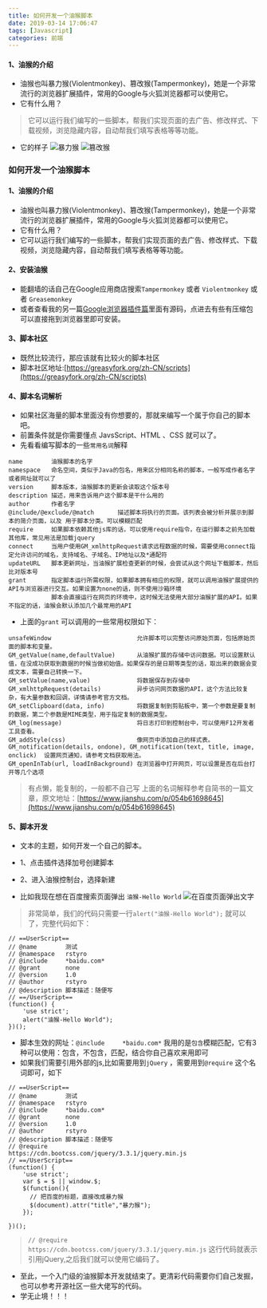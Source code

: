 ```yaml
---
title: 如何开发一个油猴脚本
date: 2019-03-14 17:06:47
tags: [Javascript]
categories: 前端
---
```


#### 1、油猴的介绍
- 油猴也叫暴力猴(Violentmonkey)、篡改猴(Tampermonkey)，她是一个非常流行的浏览器扩展插件，常用的Google与火狐浏览器都可以使用它。
- 它有什么用？
> 它可以运行我们编写的一些脚本，帮我们实现页面的去广告、修改样式、下载视频，浏览隐藏内容，自动帮我们填写表格等等功能。
- 它的样子
![暴力猴](monkey1.png)
![篡改猴](monkey2.png)

### 如何开发一个油猴脚本
#### 1、油猴的介绍
- 油猴也叫暴力猴(Violentmonkey)、篡改猴(Tampermonkey)，她是一个非常流行的浏览器扩展插件，常用的Google与火狐浏览器都可以使用它。
- 它有什么用？
- 它可以运行我们编写的一些脚本，帮我们实现页面的去广告、修改样式、下载视频，浏览隐藏内容，自动帮我们填写表格等等功能。

#### 2、安装油猴
- 能翻墙的话自己在Google应用商店搜索`Tampermonkey` 或者 `Violentmonkey` 或者 `Greasemonkey`
- 或者查看我的另一篇[Google浏览器插件篇](https://rstyro.github.io/blog/2019/06/06/Google%E6%B5%8F%E8%A7%88%E5%99%A8%E5%AE%9E%E7%94%A8%E6%8F%92%E4%BB%B6/)里面有源码，点进去有些有压缩包可以直接拖到浏览器里即可安装。

#### 3、脚本社区
- 既然比较流行，那应该就有比较火的脚本社区
- 脚本社区地址:[https://greasyfork.org/zh-CN/scripts](https://greasyfork.org/zh-CN/scripts)

#### 4、脚本名词解析
- 如果社区海量的脚本里面没有你想要的，那就来编写一个属于你自己的脚本吧。
- 前置条件就是你需要懂点 JavsScript、HTML 、CSS 就可以了。
- 先看看编写脚本的一些`常用名词`解释
```
name		油猴脚本的名字
namespace	命名空间，类似于Java的包名，用来区分相同名称的脚本，一般写成作者名字或者网址就可以了
version		脚本版本，油猴脚本的更新会读取这个版本号
description	描述，用来告诉用户这个脚本是干什么用的
author		作者名字
@include/@exclude/@match　　　　描述脚本将执行的页面。该列表会被分析并展示到脚本的简介页面，以及 用于脚本分类。可以模糊匹配
require		如果脚本依赖其他js库的话，可以使用require指令，在运行脚本之前先加载其他库，常见用法是加载jquery
connect		当用户使用GM_xmlhttpRequest请求远程数据的时候，需要使用connect指定允许访问的域名，支持域名、子域名、IP地址以及*通配符
updateURL	脚本更新网址，当油猴扩展检查更新的时候，会尝试从这个网址下载脚本，然后比对版本号
grant		指定脚本运行所需权限，如果脚本拥有相应的权限，就可以调用油猴扩展提供的API与浏览器进行交互。如果设置为none的话，则不使用沙箱环境
			脚本会直接运行在网页的环境中，这时候无法使用大部分油猴扩展的API。如果不指定的话，油猴会默认添加几个最常用的API
```
- 上面的`grant` 可以调用的一些常用权限如下：
```
unsafeWindow						允许脚本可以完整访问原始页面，包括原始页面的脚本和变量。
GM_getValue(name,defaultValue)		从油猴扩展的存储中访问数据。可以设置默认值，在没成功获取到数据的时候当做初始值。如果保存的是日期等类型的话，取出来的数据会变成文本，需要自己转换一下。
GM_setValue(name,value)				将数据保存到存储中
GM_xmlhttpRequest(details)			异步访问网页数据的API，这个方法比较复杂，有大量参数和回调，详情请参考官方文档。
GM_setClipboard(data, info)			将数据复制到剪贴板中，第一个参数是要复制的数据，第二个参数是MIME类型，用于指定复制的数据类型。
GM_log(message)						将日志打印到控制台中，可以使用F12开发者工具查看。
GM_addStyle(css)					像网页中添加自己的样式表。
GM_notification(details, ondone), GM_notification(text, title, image, onclick)	设置网页通知，请参考文档获取用法。
GM_openInTab(url, loadInBackground)	在浏览器中打开网页，可以设置是否在后台打开等几个选项
```
> 有点懒，能复制的，一般都不自己写
> 上面的名词解释参考自简书的一篇文章，原文地址：[https://www.jianshu.com/p/054b61698645](https://www.jianshu.com/p/054b61698645)

 #### 5、脚本开发
- 文本的主题，如何开发一个自己的脚本。
- 1、点击插件选择加号创建脚本
- 2、进入油猴控制台，选择新建

- 比如我现在想在百度搜索页面弹出 `油猴-Hello World`
![在百度页面弹出文字](baidu.png)

> 非常简单，我们的代码只需要一行`alert("油猴-Hello World");` 就可以了，完整代码如下：
```
// ==UserScript==
// @name        测试
// @namespace   rstyro
// @include     *baidu.com*
// @grant       none
// @version     1.0
// @author      rstyro
// @description 脚本描述：随便写
// ==/UserScript==
(function() {
    'use strict';
    alert("油猴-Hello World");
})();
```
- 脚本生效的网址：`@include     *baidu.com*` 我用的是`包含`模糊匹配，它有3种可以使用：包含，不包含，匹配，结合你自己喜欢来用即可 
- 如果我们需要引用外部的js,比如需要用到`jQuery` ，需要用到`@require` 这个名词即可，如下
```
// ==UserScript==
// @name        测试
// @namespace   rstyro
// @include     *baidu.com*
// @grant       none
// @version     1.0
// @author      rstyro
// @description 脚本描述：随便写
// @require           https://cdn.bootcss.com/jquery/3.3.1/jquery.min.js
// ==/UserScript==
(function() {
    'use strict';
    var $ = $ || window.$;
    $(function(){
      // 把百度的标题，直接改成暴力猴
      $(document).attr("title","暴力猴");
    });

})();
```
> `// @require           https://cdn.bootcss.com/jquery/3.3.1/jquery.min.js` 这行代码就表示引用jQuery,之后我们就可以使用它编码了。

- 至此，一个入门级的油猴脚本开发就结束了。更清彩代码需要你们自己发掘，也可以参考开源社区一些大佬写的代码。
- 学无止境！！！